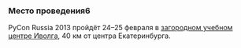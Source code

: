 ### Место проведения6

PyCon Russia 2013 пройдёт 24&ndash;25 февраля в [загородном учебном центре Иволга](http://www.ivolga-ural.ru/), 40 км от центра Екатеринбурга.

